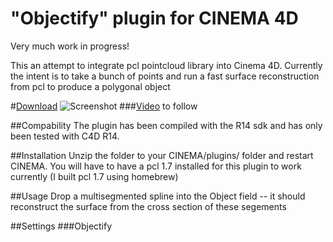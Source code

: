"Objectify" plugin for CINEMA 4D
=============
Very much work in progress!

This an attempt to integrate pcl pointcloud library into Cinema 4D. Currently the intent is to take a bunch of points and run a fast surface reconstruction from pcl to produce a polygonal object

#[Download](https://github.com/eighteight/Objectify/archive/master.zip)
![Screenshot](https://raw.github.com/eighteight/Objectify/master/screenshot.png)
###[Video](https://vimeo.com) to follow

##Compability
The plugin has been compiled with the R14 sdk and has only been tested with C4D R14.

##Installation
Unzip the folder to your CINEMA/plugins/ folder and restart CINEMA.
You will have to have a pcl 1.7 installed for this plugin to work currently (I built pcl 1.7 using homebrew)


##Usage
Drop a multisegmented spline into the Object field -- it should reconstruct the surface from the cross section of these segements


##Settings
###Objectify


